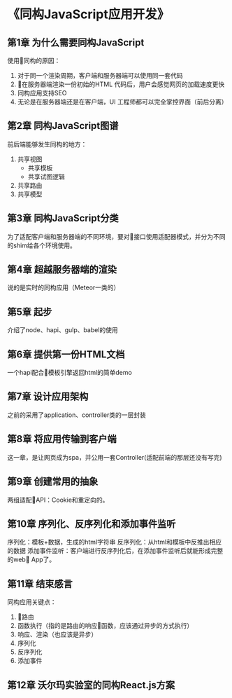 # 《同构JavaScript应用开发》
## 第1章 为什么需要同构JavaScript
使用同构的原因：
1. 对于同一个渲染周期，客户端和服务器端可以使用同一套代码
2. 在服务器端渲染一份初始的HTML 代码后，用户会感觉网页的加载速度更快
3. 同构应用支持SEO
4. 无论是在服务器端还是在客户端，UI 工程师都可以完全掌控界面（前后分离）

## 第2章 同构JavaScript图谱
前后端能够发生同构的地方：
1. 共享视图
    * 共享模板
    * 共享试图逻辑
2. 共享路由
3. 共享模型

## 第3章 同构JavaScript分类
为了适配客户端和服务器端的不同环境，要对接口使用适配器模式，并分为不同的shim给各个环境使用。

## 第4章 超越服务器端的渲染
说的是实时的同构应用（Meteor一类的）

## 第5章 起步
介绍了node、hapi、gulp、babel的使用

## 第6章 提供第一份HTML文档
一个hapi配合模板引擎返回html的简单demo

## 第7章 设计应用架构
之前的采用了application、controller类的一层封装
 
## 第8章 将应用传输到客户端
这一章，是让网页成为spa，并公用一套Controller(适配前端的那层还没有写完)

## 第9章 创建常用的抽象
两组适配API：Cookie和重定向的。

## 第10章 序列化、反序列化和添加事件监听
序列化：模板+数据，生成的html字符串
反序列化：从html和模板中反推出相应的数据
添加事件监听：客户端进行反序列化后，在添加事件监听后就能形成完整的web App了。

## 第11章 结束感言
同构应用关键点：
1. 路由
2. 函数执行（指的是路由的响应函数，应该通过异步的方式执行）
3. 响应、渲染（也应该是异步）
4. 序列化
5. 反序列化
6. 添加事件

## 第12章 沃尔玛实验室的同构React.js方案